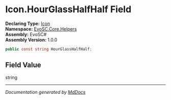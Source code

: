 ﻿<!--  
  <auto-generated>   
    The contents of this file were generated by a tool.  
    Changes to this file may be list if the file is regenerated  
  </auto-generated>   
-->

# Icon.HourGlassHalfHalf Field

**Declaring Type:** [Icon](../index.md)  
**Namespace:** [EvoSC.Core.Helpers](../../index.md)  
**Assembly:** EvoSC\#  
**Assembly Version:** 1.0.0

```csharp
public const string HourGlassHalfHalf;
```

## Field Value

string

___

*Documentation generated by [MdDocs](https://github.com/ap0llo/mddocs)*
